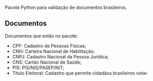 Pacote Python para validação de documentos brasileiros.

## Documentos
Documentos que estão no pacote:

- CPF: Cadastro de Pessoas Físicas;
- CNH: Carteira Nacional de Habilitação;
- CNPJ: Cadastro Nacional da Pessoa Jurídica;
- CNS: Cartão Nacional de Saúde;
- PIS: PIS/NIS/PASEP/NIT;
- Título Eleitoral: Cadastro que permite cidadãos brasileiros votar.
